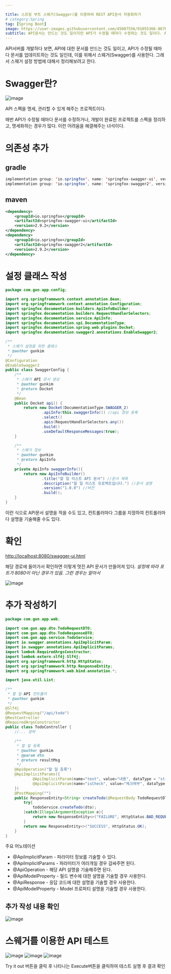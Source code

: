 ```yaml
---

title: 스프링 부트 스웨거(Swagger)를 이용하여 REST API문서 자동화하기
# category:Spring
tag: [Spring Boot]
image: https://user-images.githubusercontent.com/45007556/91055366-86702700-e65f-11ea-828c-795ba0452b3e.png
subtitle: API문서는 만드는 것도 일이지만 API가 수정될 때마다 수정하는 것도 일이다. API문서 생성 및 수정을 자동화해보자
---
```


API서버를 개발하다 보면, API에 대한 문서를 만드는 것도 일이고, API가 수정될 때마다 문서를 업데이트하는 것도 일인데, 이를 위해서 스웨거(Swagger)를 사용한다. 그래서 스웨거 설정 방법에 대해서 정리해보려고 한다.

# Swagger란?
![image](https://user-images.githubusercontent.com/45007556/91055366-86702700-e65f-11ea-828c-795ba0452b3e.png)

API 스펙을 명세, 관리할 수 있게 해주는 프로젝트이다.

매번 API가 수정될 때마다 문서를 수정하거나, 개발이 완료된 프로젝트를 스펙을 정리하고, 명세화하는 경우가 많다. 이런 어려움을 해결해주는 녀석이다.

# 의존성 추가

## gradle

```java
implementation group: 'io.springfox', name: 'springfox-swagger-ui', version: '2.9.2'
implementation group: 'io.springfox', name: 'springfox-swagger2', version: '2.9.2'
```

## maven

```xml
<dependency>
    <groupId>io.springfox</groupId>
    <artifactId>springfox-swagger-ui</artifactId>
    <version>2.9.2</version>
</dependency>
<dependency>
    <groupId>io.springfox</groupId>
    <artifactId>springfox-swagger2</artifactId>
    <version>2.9.2</version>
</dependency>
```

# 설정 클래스 작성

```java
package com.gun.app.config;

import org.springframework.context.annotation.Bean;
import org.springframework.context.annotation.Configuration;
import springfox.documentation.builders.ApiInfoBuilder;
import springfox.documentation.builders.RequestHandlerSelectors;
import springfox.documentation.service.ApiInfo;
import springfox.documentation.spi.DocumentationType;
import springfox.documentation.spring.web.plugins.Docket;
import springfox.documentation.swagger2.annotations.EnableSwagger2;

/**
 * 스웨거 설정을 위한 클래스
 * @author gunkim
 */
@Configuration
@EnableSwagger2
public class SwaggerConfig {
    /**
     * 스웨거 API 문서 생성
     * @author gunkim
     * @return Docket
     */
    @Bean
    public Docket api() {
        return new Docket(DocumentationType.SWAGGER_2)
                .apiInfo(this.swaggerInfo()) //api 정보 등록
                .select()
                .apis(RequestHandlerSelectors.any())
                .build()
                .useDefaultResponseMessages(true);
    }

    /**
     * 스웨거 정보
     * @author gunkim
     * @return ApiInfo
     */
    private ApiInfo swaggerInfo(){
        return new ApiInfoBuilder()
                .title("할 일 리스트 API 문서") //문서 제목
                .description("할 일 리스트 프로젝트입니다.") //문서 설명
                .version("1.0.0") //버전
                .build();
    }
}
```

이런 식으로 API문서 설명을 적을 수도 있고, 컨트롤러마다 그룹을 지정하여 컨트롤러마다 설명을 기술해줄 수도 있다.

# 확인

[http://localhost:8080/swagger-ui.html](http://localhost:8080/swagger-ui.html)

해당 경로에 들어가서 확인하면 이렇게 멋진 API 문서가 만들어져 있다. _설정에 따라 포트가 8080이 아닌 경우가 있음. 그런 경우는 알아서_

![image](https://user-images.githubusercontent.com/45007556/91055540-c0d9c400-e65f-11ea-8717-889157a001c3.png)

# 추가 작성하기

```java
package com.gun.app.web;

import com.gun.app.dto.TodoRequestDTO;
import com.gun.app.dto.TodoResponseDTO;
import com.gun.app.service.TodoService;
import io.swagger.annotations.ApiImplicitParam;
import io.swagger.annotations.ApiImplicitParams;
import lombok.RequiredArgsConstructor;
import lombok.extern.slf4j.Slf4j;
import org.springframework.http.HttpStatus;
import org.springframework.http.ResponseEntity;
import org.springframework.web.bind.annotation.*;

import java.util.List;

/**
 * 할 일 API 컨트롤러
 * @author gunkim
 */
@Slf4j
@RequestMapping("/api/todo")
@RestController
@RequiredArgsConstructor
public class TodoController {
	//... 생략

    /**
     * 할 일 등록
     * @author gunkim
     * @param dto
     * @return resultMsg
     */
    @ApiOperation("할 일 등록")
    @ApiImplicitParams({
            @ApiImplicitParam(name="text", value="내용", dataType = "string"),
            @ApiImplicitParam(name="isCheck", value="체크여부", dataType = "boolean")
    })
    @PostMapping("")
    public ResponseEntity<String> createTodo(@RequestBody TodoRequestDTO dto){
        try{
            todoService.createTodo(dto);
        }catch(IllegalArgumentException e){
            return new ResponseEntity<>("FAILURE", HttpStatus.BAD_REQUEST);
        }
        return new ResponseEntity<>("SUCCESS", HttpStatus.OK);
    }
}
```

주요 어노테이션

- @ApiImplicitParam - 파라미터 정보를 기술할 수 있다.
- @ApiImplicitParams - 파라미터가 여러개일 경우 감싸주면 된다.
- @ApiOperation - 해당 API 설명을 기술해주면 된다.
- @ApiModelProperty - 필드 변수에 대한 설명을 기술할 경우 사용한다.
- @ApiResponse - 응답 코드에 대한 설명을 기술할 경우 사용한다.
- @ApiModelProperty - Model 프로퍼티 설명을 기술할 경우 사용한다.

## 추가 작성 내용 확인

![image](https://user-images.githubusercontent.com/45007556/91055574-cdf6b300-e65f-11ea-80ea-6ceca6e0bd05.png)

# 스웨거를 이용한 API 테스트

![image](https://user-images.githubusercontent.com/45007556/91055593-d6e78480-e65f-11ea-82e4-10c259161360.png)
![image](https://user-images.githubusercontent.com/45007556/91055600-d9e27500-e65f-11ea-9bbd-4bf1fa8def1d.png)
![image](https://user-images.githubusercontent.com/45007556/91055603-dc44cf00-e65f-11ea-9cfc-fd8acfb0b48c.png)

Try it out 버튼을 클릭 후 나타나는 Execute버튼을 클릭하여 테스트 실행 후 결과 확인
